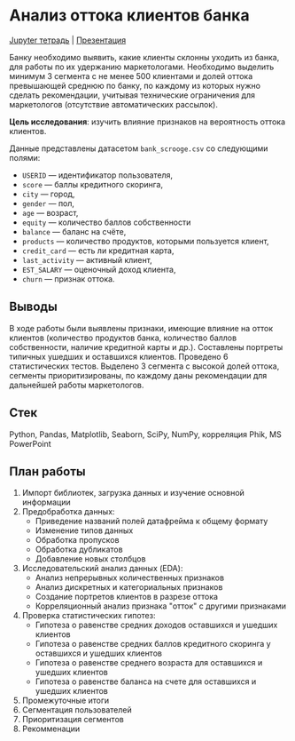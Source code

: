 # Анализ оттока клиентов банка
[Jupyter тетрадь](https://github.com/Ilya-Tischenko/Projects/blob/main/%D0%90%D0%BD%D0%B0%D0%BB%D0%B8%D0%B7%20%D0%BE%D1%82%D1%82%D0%BE%D0%BA%D0%B0%20%D0%BA%D0%BB%D0%B8%D0%B5%D0%BD%D1%82%D0%BE%D0%B2%20%D0%B1%D0%B0%D0%BD%D0%BA%D0%B0/%D0%90%D0%BD%D0%B0%D0%BB%D0%B8%D0%B7%20%D0%BE%D1%82%D1%82%D0%BE%D0%BA%D0%B0%20%D0%BA%D0%BB%D0%B8%D0%B5%D0%BD%D1%82%D0%BE%D0%B2%20%D0%B1%D0%B0%D0%BD%D0%BA%D0%B0.ipynb)
| [Презентация](https://drive.google.com/file/d/1FoPg3BFbhW4TgTlNb-y-S9WzsXl_mrkU/view)

Банку необходимо выявить, какие клиенты склонны уходить из банка, для работы по их удержанию маркетологами. Необходимо выделить минимум 3 сегмента с не менее 500 клиентами
и долей оттока превышающей среднюю по банку, по каждому из которых нужно сделать рекомендации, учитывая технические ограничения для маркетологов (отсутствие автоматических рассылок).

**Цель исследования**: изучить влияние признаков на вероятность оттока клиентов.

Данные представлены датасетом `bank_scrooge.csv` со следующими полями:
* `USERID` — идентификатор пользователя,
* `score` — баллы кредитного скоринга,
* `city` — город,
* `gender` — пол,
* `age` — возраст,
* `equity` — количество баллов собственности
* `balance` — баланс на счёте,
* `products` — количество продуктов, которыми пользуется клиент,
* `credit_card` — есть ли кредитная карта,
* `last_activity` — активный клиент,
* `EST_SALARY` — оценочный доход клиента,
* `сhurn` — признак оттока.

## Выводы
В ходе работы были выявлены признаки, имеющие влияние на отток клиентов (количество продуктов банка, количество баллов собственности, наличие кредитной карты и др.). Составлены портреты типичных ушедших и оставшихся клиентов. Проведено 6 статистических тестов.
Выделено 3 сегмента с высокой долей оттока, сегменты приоритизированы, по каждому даны рекомендации для дальнейшей работы маркетологов.
## Стек
Python, Pandas, Matplotlib, Seaborn, SciPy, NumPy, корреляция Phik, MS PowerPoint
## План работы
1. Импорт библиотек, загрузка данных и изучение основной информации
2. Предобработка данных:
    - Приведение названий полей датафрейма к общему формату
    - Изменение типов данных
    - Обработка пропусков
    - Обработка дубликатов
    - Добавление новых столбцов
3. Исследовательский анализ данных (EDA):
    - Анализ непрерывных количественных признаков
    - Анализ дискретных и категориальных признаков
    - Создание портретов клиентов в разрезе оттока
    - Корреляционный анализ признака "отток" с другими признаками
4. Проверка статистических гипотез:
    - Гипотеза о равенстве средних доходов оставшихся и ушедших клиентов
    - Гипотеза о равенстве средних баллов кредитного скоринга у оставшихся и ушедших клиентов
    - Гипотеза о равенстве среднего возраста для оставшихся и ушедших клиентов
    - Гипотеза о равенстве баланса на счете для оставшихся и ушедших клиентов
5. Промежуточные итоги
6. Сегментация пользователей
7. Приоритизация сегментов
8. Рекомменации

